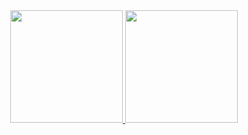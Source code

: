<div align="center">
  <a href="https://github.com/matosmp">
  <img height="180em" src="https://github-readme-stats.vercel.app/api?username=matosmp&show_icons=true&theme=dracula&include_all_commits=true&count_private=true"/>
  <img height="180em" src="https://github-readme-stats.vercel.app/api/top-langs/?username=matosmp&layout=compact&langs_count=7&theme=dracula"/>
</div>
